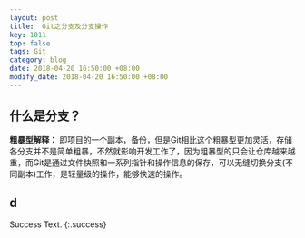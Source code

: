 ```yaml
---
layout: post
title:  Git之分支及分支操作
key: 1011
top: false
tags: Git
category: blog
date: 2018-04-20 16:50:00 +08:00
modify_date: 2018-04-20 16:50:00 +08:00
---
```


## 什么是分支？

**粗暴型解释：** 即项目的一个副本，备份，但是Git相比这个粗暴型更加灵活，存储各分支并不是简单粗暴，不然就影响开发工作了，因为粗暴型的只会让仓库越来越重，而Git是通过文件快照和一系列指针和操作信息的保存，可以无缝切换分支(不同副本)工作，是轻量级的操作，能够快速的操作。

## d

Success Text.
{:.success}